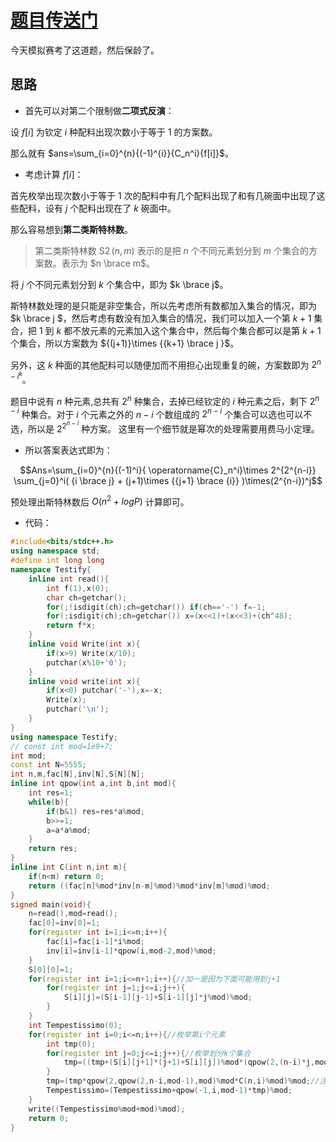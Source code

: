 # [题目传送门](https://www.luogu.com.cn/problem/AT_arc096_c)

今天模拟赛考了这道题，然后保龄了。

## 思路

- 首先可以对第二个限制做**二项式反演**：

设 $f[i]$ 为钦定 $i$ 种配料出现次数小于等于 $1$ 的方案数。

那么就有 $ans=\sum_{i=0}^{n}{(-1)^{i}}{C_n^i}{f[i]}$。

- 考虑计算 $f[i]$：

首先枚举出现次数小于等于 $1$ 次的配料中有几个配料出现了和有几碗面中出现了这些配料，设有 $j$ 个配料出现在了 $k$ 碗面中。

那么容易想到**第二类斯特林数**。



>第二类斯特林数 $\operatorname{S2}(n,m)$ 表示的是把 $n$ 个不同元素划分到 $m$ 个集合的方案数。表示为 $n \brace m$。


将 $j$ 个不同元素划分到 $k$ 个集合中，即为 $k \brace j$。

斯特林数处理的是只能是非空集合，所以先考虑所有数都加入集合的情况，即为$k \brace j $，然后考虑有数没有加入集合的情况，我们可以加入一个第 $k+1$ 集合，把 $1$ 到 $k$ 都不放元素的元素加入这个集合中，然后每个集合都可以是第 $k+1$ 个集合，所以方案数为 ${(j+1)}\times {{k+1} \brace j }$。

另外，这 $k$ 种面的其他配料可以随便加而不用担心出现重复的碗，方案数即为 $2^{{n-i}^{k}}$。


题目中说有 $n$ 种元素,总共有 $2^{n}$ 种集合，去掉已经钦定的 $i$ 种元素之后，剩下 $2^{n-i}$ 种集合。对于 $i$ 个元素之外的 $n-i$ 个数组成的 $2^{n-i}$ 个集合可以选也可以不选，所以是 $2^{2^{n-i}}$ 种方案。 这里有一个细节就是幂次的处理需要用费马小定理。

- 所以答案表达式即为：

$$Ans=\sum_{i=0}^{n}{(-1)^i}{ \operatorname{C}_n^i}\times 2^{2^{n-i}} \sum_{j=0}^i( {i \brace j} + (j+1)\times {{j+1} \brace {i}} )\times(2^{n-i})^j$$

预处理出斯特林数后 $O(n^2+logP)$ 计算即可。


- 代码：
```cpp
#include<bits/stdc++.h>
using namespace std;
#define int long long
namespace Testify{
    inline int read(){
        int f(1),x(0);
        char ch=getchar();
        for(;!isdigit(ch);ch=getchar()) if(ch=='-') f=-1;
        for(;isdigit(ch);ch=getchar()) x=(x<<1)+(x<<3)+(ch^48);
        return f*x;
    }
    inline void Write(int x){
        if(x>9) Write(x/10);
        putchar(x%10+'0');
    }
    inline void write(int x){
        if(x<0) putchar('-'),x=-x;
        Write(x);
        putchar('\n');
    }
}
using namespace Testify;
// const int mod=1e9+7;
int mod;
const int N=5555;
int n,m,fac[N],inv[N],S[N][N];
inline int qpow(int a,int b,int mod){
    int res=1;
    while(b){
        if(b&1) res=res*a%mod;
        b>>=1;
        a=a*a%mod;
    }
    return res;
}
inline int C(int n,int m){
    if(n<m) return 0;
    return ((fac[n]%mod*inv[n-m]%mod)%mod*inv[m]%mod)%mod;
}
signed main(void){
    n=read(),mod=read();
    fac[0]=inv[0]=1;
    for(register int i=1;i<=n;i++){
        fac[i]=fac[i-1]*i%mod;
        inv[i]=inv[i-1]*qpow(i,mod-2,mod)%mod;
    }
    S[0][0]=1;
    for(register int i=1;i<=n+1;i++){//加一是因为下面可能用到j+1
        for(register int j=1;j<=i;j++){
            S[i][j]=(S[i-1][j-1]+S[i-1][j]*j%mod)%mod;
        }
    }
    int Tempestissimo(0);
    for(register int i=0;i<=n;i++){//枚举第i个元素
        int tmp(0);
        for(register int j=0;j<=i;j++){//枚举划分k个集合
            tmp=((tmp+(S[i][j+1]*(j+1)+S[i][j])%mod*(qpow(2,(n-i)*j,mod))%mod))%mod;
        }
        tmp=(tmp*qpow(2,qpow(2,n-i,mod-1),mod)%mod*C(n,i)%mod)%mod;//注意费马小定理
        Tempestissimo=(Tempestissimo+qpow(-1,i,mod-1)*tmp)%mod;
    }
    write((Tempestissimo%mod+mod)%mod);
    return 0;
}
```

